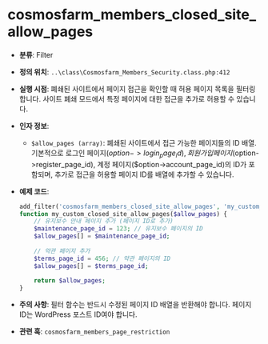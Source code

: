 # cosmosfarm_members_closed_site_allow_pages

- **분류**: Filter
- **정의 위치**: `..\class\Cosmosfarm_Members_Security.class.php:412`
- **실행 시점**: 폐쇄된 사이트에서 페이지 접근을 확인할 때 허용 페이지 목록을 필터링합니다. 사이트 폐쇄 모드에서 특정 페이지에 대한 접근을 추가로 허용할 수 있습니다.
- **인자 정보**:
  - `$allow_pages (array)`: 폐쇄된 사이트에서 접근 가능한 페이지들의 ID 배열. 기본적으로 로그인 페이지($option->login_page_id), 회원가입 페이지($option->register_page_id), 계정 페이지($option->account_page_id)의 ID가 포함되며, 추가로 접근을 허용할 페이지 ID를 배열에 추가할 수 있습니다.
- **예제 코드**:

  ```php
  add_filter('cosmosfarm_members_closed_site_allow_pages', 'my_custom_closed_site_allow_pages', 10, 1);
  function my_custom_closed_site_allow_pages($allow_pages) {
      // 유지보수 안내 페이지 추가 (페이지 ID로 추가)
      $maintenance_page_id = 123; // 유지보수 페이지의 ID
      $allow_pages[] = $maintenance_page_id;
      
      // 약관 페이지 추가
      $terms_page_id = 456; // 약관 페이지의 ID
      $allow_pages[] = $terms_page_id;
      
      return $allow_pages;
  }
  ```

- **주의 사항**: 필터 함수는 반드시 수정된 페이지 ID 배열을 반환해야 합니다. 페이지 ID는 WordPress 포스트 ID여야 합니다.
- **관련 훅**: `cosmosfarm_members_page_restriction`
